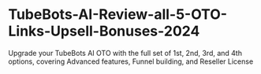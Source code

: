 # TubeBots-AI-Review-all-5-OTO-Links-Upsell-Bonuses-2024
Upgrade your TubeBots AI OTO with the full set of 1st, 2nd, 3rd, and 4th options, covering Advanced features, Funnel building, and Reseller License
